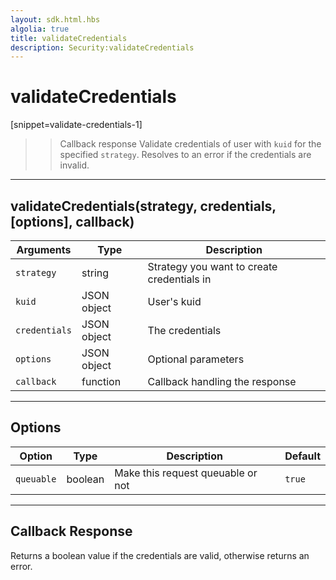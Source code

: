 ```yaml
---
layout: sdk.html.hbs
algolia: true
title: validateCredentials
description: Security:validateCredentials
---
```

  

# validateCredentials
[snippet=validate-credentials-1]
>> Callback response
Validate credentials of user with `kuid` for the specified `strategy`. Resolves to an error if the credentials are invalid.

---

## validateCredentials(strategy, credentials, [options], callback)

| Arguments | Type | Description
|-----------|------|------------
| `strategy` | string | Strategy you want to create credentials in
| `kuid` | JSON object | User's kuid
| `credentials` | JSON object | The credentials
| `options` | JSON object | Optional parameters
| `callback`| function | Callback handling the response

---

## Options

| Option | Type | Description | Default
|--------|------|-------------|---------
| `queuable` | boolean | Make this request queuable or not  | `true`

---

## Callback Response

Returns a boolean value if the credentials are valid, otherwise returns an error.
